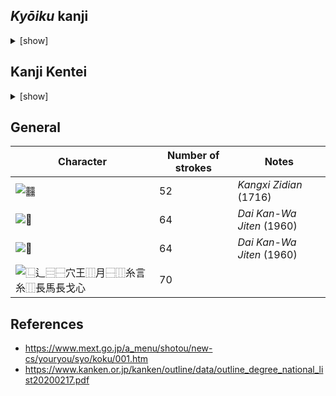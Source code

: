 ## _Kyōiku_ kanji

<details>
<summary>[show]</summary>

| Character | Number of strokes | Grade |
|---|---|---|
| 森 | 12 | 1 |
| 曜 | 18 | 2 |
| 顔 | 18 | 2 |
| 題 | 18 | 3 |
| 競 | 20 | 4 |
| 議 | 20 | 4 |
| 護 | 20 | 5 |
| 臓 | 19 | 6 |
| 警 | 19 | 6 |

</details>

## Kanji Kentei

<details>
<summary>[show]</summary>

| Character | Number of strokes | Level |
|---|---|---|
| 鑑 | 23 | 4 |
| 顧 | 21 | 3 |
| 魔 | 21 | 3 |
| 艦 | 21 | 2.5 |
| 鬱 | 29 | 2 |
| 鸚 | 28 | 1.5 |
| 麤 | 33 | 1 |

</details>

## General

| Character | Number of strokes | Notes |
|---|---|---|
| ![䨻](https://glyphwiki.org/glyph/u4a3b.png) | 52 | _Kangxi Zidian_ (1716) |
| ![𠔻](https://glyphwiki.org/glyph/u2053b.png) | 64 | _Dai Kan-Wa Jiten_ (1960) |
| ![𪚥](https://glyphwiki.org/glyph/u2a6a5.png) | 64 | _Dai Kan-Wa Jiten_ (1960) |
| ![⿺⻍⿳⿱穴王⿲月⿱⿲糸言糸⿲長馬長戈心](https://github.com/user-attachments/assets/fe24dcab-59f2-4e56-b1b7-b37aa88b9a37) | 70 | |

## References

* https://www.mext.go.jp/a_menu/shotou/new-cs/youryou/syo/koku/001.htm
* https://www.kanken.or.jp/kanken/outline/data/outline_degree_national_list20200217.pdf
